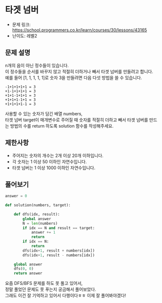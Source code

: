 # 타겟 넘버

- 문제 링크: https://school.programmers.co.kr/learn/courses/30/lessons/43165
- 난이도: 레벨2

## 문제 설명
n개의 음이 아닌 정수들이 있습니다.  
이 정수들을 순서를 바꾸지 않고 적절히 더하거나 빼서 타겟 넘버를 만들려고 합니다.  
예를 들어 [1, 1, 1, 1, 1]로 숫자 3을 만들려면 다음 다섯 방법을 쓸 수 있습니다.  

```
-1+1+1+1+1 = 3
+1-1+1+1+1 = 3
+1+1-1+1+1 = 3
+1+1+1-1+1 = 3
+1+1+1+1-1 = 3
```

사용할 수 있는 숫자가 담긴 배열 numbers,  
타겟 넘버 target이 매개변수로 주어질 때 숫자를 적절히 더하고 빼서 타겟 넘버를 만드는 방법의 수를 return 하도록 solution 함수를 작성해주세요.  

## 제한사항

- 주어지는 숫자의 개수는 2개 이상 20개 이하입니다.
- 각 숫자는 1 이상 50 이하인 자연수입니다.
- 타겟 넘버는 1 이상 1000 이하인 자연수입니다.

## 풀어보기

```python
answer = 0
        
def solution(numbers, target):
    
    def dfs(idx, result):
        global answer
        N = len(numbers)
        if idx == N and result == target:
            answer += 1
            return
        if idx == N:
            return
        dfs(idx+1, result + numbers[idx])
        dfs(idx+1, result - numbers[idx])
        
    global answer
    dfs(0, 0)
    return answer
```

요즘 DFS/BFS 문제를 하도 못 풀고 있어서,  
정말 풀었던 문제도 못 푸는지 궁금해서 풀어보았다.  
그래도 이건 잘 기억하고 있어서 다행이다ㅎㅎ 이제 잘 풀어봐야겠다!

